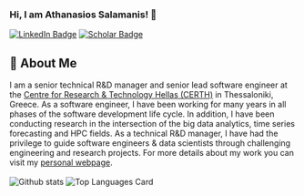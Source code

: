 ### Hi, I am Athanasios Salamanis! 👋
[![LinkedIn Badge](https://img.shields.io/badge/-LinkedIn-c14438?style=plastic-square&logo=linkedin&logoColor=white&color=0077B5)](https://www.linkedin.com/in/athanasios-salamanis)
[![Scholar Badge](https://img.shields.io/badge/-Scholar-c14438?style=plastic-square&logo=google&logoColor=white&color=4285F4)](https://scholar.google.com/citations?user=f7hypjsAAAAJ](https://scholar.google.gr/citations?user=osI-EsIAAAAJ&hl=el&oi=ao))

## 🚀 About Me
I am a senior technical R&D manager and senior lead software engineer at the [Centre for Research & Technology Hellas (CERTH)](https://www.certh.gr/) in Thessaloniki, Greece. As a software engineer, I have been working for many years in all phases of the software development life cycle. In addition, I have been conducting research in the intersection of the big data analytics, time series forecasting and HPC fields. As a technical R&D manager, I have had the privilege to guide software engineers & data scientists through challenging engineering and research projects. For more details about my work you can visit my [personal webpage](https://www.asalamanis.com/).
\
\
![Github stats](https://github-readme-stats.vercel.app/api?username=deanone&theme=dark&show_icons=true&count_private=true)
![Top Languages Card](https://github-readme-stats.vercel.app/api/top-langs/?username=deanone&theme=dark&layout=compact)
